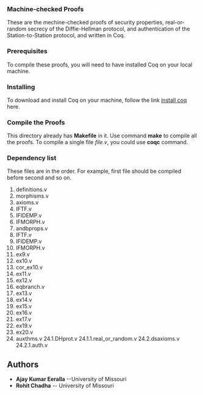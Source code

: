 ### Machine-checked Proofs

These are the mechine-checked proofs of security properties, real-or-random secrecy of the Diffie-Hellman protocol, and authentication of the Station-to-Station protocol, and written in Coq.

### Prerequisites

To compile these proofs, you will need to have installed Coq on your local machine.

### Installing

To download and install Coq on your machine, follow the link [install coq](https://coq.inria.fr/download) here.

### Compile the Proofs

This directory already has **Makefile** in it. Use command **make** to compile all the proofs.
To compile a single file _file.v_, you could use **coqc** command.

### Dependency list
These files are in the order. For example, first file should be compiled before second and so on.

1. definitions.v 
2. morphisms.v 
3. axioms.v 
4. IFTF.v 
5. IFIDEMP.v 
6. IFMORPH.v
7. andbprops.v
8. IFTF.v 
9. IFIDEMP.v 
10. IFMORPH.v 
11. ex9.v 
12. ex10.v 
13. cor_ex10.v 
14. ex11.v 
15. ex12.v 
16. eqbranch.v 
17. ex13.v 
18. ex14.v 
19. ex15.v 
20. ex16.v 
21. ex17.v 
22. ex19.v 
23. ex20.v 
24. auxthms.v 
    24.1.DHprot.v
        24.1.1.real_or_random.v
    24.2.dsaxioms.v 
        24.2.1.auth.v


## Authors

* **Ajay Kumar Eeralla** --University of Missouri
* **Rohit Chadha** -- University of Missouri




